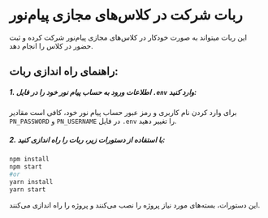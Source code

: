 # ربات شرکت در کلاس‌های مجازی پیام‌نور

این ربات میتواند به صورت خودکار در کلاس‌های مجازی پیام‌نور شرکت کرده و ثبت حضور در کلاس را انجام دهد.

## راهنمای راه اندازی ربات:


##### 1. اطلاعات ورود به حساب پیام نور خود را در فایل `.env` وارد کنید:
برای وارد کردن نام کاربری و رمز عبور حساب پیام نور خود، کافی است مقادیر `PN_PASSWORD` و `PN_USERNAME` در فایل `.env` را تغییر دهید.

##### 2. با استفاده از دستورات زیر، ربات را راه اندازی کنید:
```bash
npm install
npm start
#or
yarn install
yarn start
```
این دستورات، بسته‌های مورد نیاز پروژه را نصب می‌کنند و پروژه را راه اندازی می‌کنند.
